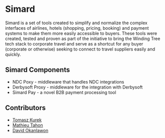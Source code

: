 # Simard

Simard is a set of tools created to simplify and normalize the complex interfaces of airlines, hotels (shopping, pricing, booking) and payment systems to make them more easily accessible to buyers. These tools were created, tested and proven as part of the initiative to bring the Winding Tree tech stack to corporate travel and serve as a shortcut for any buyer (corporate or otherwise) seeking to connect to travel suppliers easily and quickly.

## Simard Components

- NDC Poxy - middleware that handles NDC integrations
- Derbysoft Proxy - middleware for the integration with Derbysoft
- Simard Pay - a novel B2B payment processing tool

## Contributors

- [Tomasz Kurek](https://github.com/tomashq)
- [Mathieu Tahon](https://github.com/mtahon)
- [David Okanlawon](https://github.com/dave-ok)
